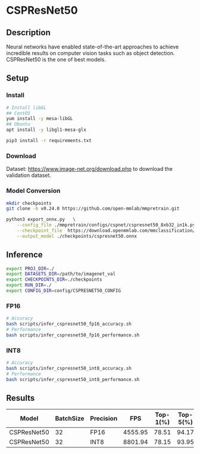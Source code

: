 # CSPResNet50

## Description

Neural networks have enabled state-of-the-art approaches to achieve incredible results on computer vision tasks such as object detection.
CSPResNet50 is the one of best models.

## Setup

### Install

```bash
# Install libGL
## CentOS
yum install -y mesa-libGL
## Ubuntu
apt install -y libgl1-mesa-glx

pip3 install -r requirements.txt
```

### Download

Dataset: <https://www.image-net.org/download.php> to download the validation dataset.

### Model Conversion

```bash
mkdir checkpoints 
git clone -b v0.24.0 https://github.com/open-mmlab/mmpretrain.git

python3 export_onnx.py   \
    --config_file ./mmpretrain/configs/cspnet/cspresnet50_8xb32_in1k.py  \
    --checkpoint_file  https://download.openmmlab.com/mmclassification/v0/cspnet/cspresnet50_3rdparty_8xb32_in1k_20220329-dd6dddfb.pth \
    --output_model ./checkpoints/cspresnet50.onnx
```

## Inference

```bash
export PROJ_DIR=./
export DATASETS_DIR=/path/to/imagenet_val
export CHECKPOINTS_DIR=./checkpoints
export RUN_DIR=./
export CONFIG_DIR=config/CSPRESNET50_CONFIG

```

### FP16

```bash
# Accuracy
bash scripts/infer_cspresnet50_fp16_accuracy.sh
# Performance
bash scripts/infer_cspresnet50_fp16_performance.sh
```

### INT8

```bash
# Accuracy
bash scripts/infer_cspresnet50_int8_accuracy.sh
# Performance
bash scripts/infer_cspresnet50_int8_performance.sh
```

## Results

Model       |BatchSize  |Precision |FPS      |Top-1(%)  |Top-5(%)
------------|-----------|----------|---------|----------|--------
CSPResNet50 |    32     |   FP16   | 4555.95 |  78.51   | 94.17
CSPResNet50 |    32     |   INT8   | 8801.94 |  78.15   | 93.95
